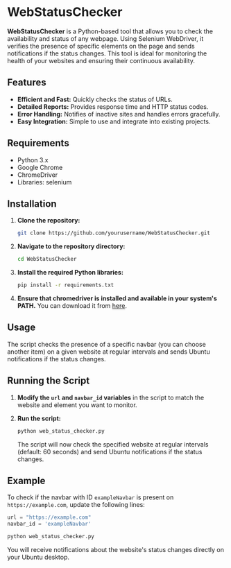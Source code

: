 # WebStatusChecker

**WebStatusChecker** is a Python-based tool that allows you to check the availability and status of any webpage. Using Selenium WebDriver, it verifies the presence of specific elements on the page and sends notifications if the status changes. This tool is ideal for monitoring the health of your websites and ensuring their continuous availability.

## Features

- **Efficient and Fast:** Quickly checks the status of URLs.
- **Detailed Reports:** Provides response time and HTTP status codes.
- **Error Handling:** Notifies of inactive sites and handles errors gracefully.
- **Easy Integration:** Simple to use and integrate into existing projects.

## Requirements

- Python 3.x
- Google Chrome
- ChromeDriver
- Libraries: selenium

## Installation

1. **Clone the repository:**

    ```bash
    git clone https://github.com/yourusername/WebStatusChecker.git
    ```

2. **Navigate to the repository directory:**

    ```bash
    cd WebStatusChecker
    ```

3. **Install the required Python libraries:**

    ```bash
    pip install -r requirements.txt
    ```

4. **Ensure that chromedriver is installed and available in your system's PATH.** You can download it from [here](https://sites.google.com/a/chromium.org/chromedriver/downloads).

## Usage

The script checks the presence of a specific navbar (you can choose another item) on a given website at regular intervals and sends Ubuntu notifications if the status changes.

## Running the Script

1. **Modify the `url` and `navbar_id` variables** in the script to match the website and element you want to monitor.

2. **Run the script:**

    ```bash
    python web_status_checker.py
    ```

    The script will now check the specified website at regular intervals (default: 60 seconds) and send Ubuntu notifications if the status changes.

## Example

To check if the navbar with ID `exampleNavbar` is present on `https://example.com`, update the following lines:

```python
url = "https://example.com"
navbar_id = 'exampleNavbar'
```

```bash
python web_status_checker.py
```

You will receive notifications about the website's status changes directly on your Ubuntu desktop.
